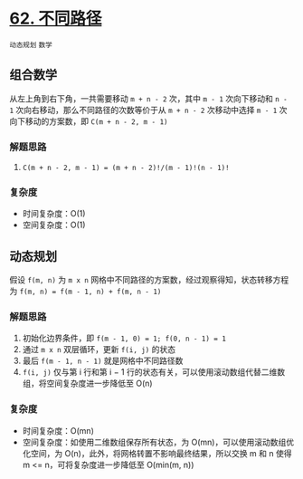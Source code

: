 # [62. 不同路径](https://leetcode-cn.com/problems/unique-paths/solution/bu-tong-lu-jing-by-leetcode-solution-hzjf/)

`动态规划` `数学`

## 组合数学

从左上角到右下角，一共需要移动 `m + n - 2` 次，其中 `m - 1` 次向下移动和 `n - 1` 次向右移动，那么不同路径的次数等价于从 `m + n - 2` 次移动中选择 `m - 1` 次向下移动的方案数，即 `C(m + n - 2, m - 1)`

### 解题思路

1. `C(m + n - 2, m - 1) = (m + n - 2)!/(m - 1)!(n - 1)!`

### 复杂度

- 时间复杂度：O(1)
- 空间复杂度：O(1)

## 动态规划

假设 `f(m, n)` 为 `m x n` 网格中不同路径的方案数，经过观察得知，状态转移方程为 `f(m, n) = f(m - 1, n) + f(m, n - 1)`

### 解题思路

1. 初始化边界条件，即 `f(m - 1, 0) = 1; f(0, n - 1) = 1`
2. 通过 `m x n` 双层循环，更新 `f(i, j)` 的状态
3. 最后 `f(m - 1, n - 1)` 就是网格中不同路径数
4. `f(i, j)` 仅与第 i 行和第 i − 1 行的状态有关，可以使用滚动数组代替二维数组，将空间复杂度进一步降低至 O(n)

### 复杂度

- 时间复杂度：O(mn)
- 空间复杂度：如使用二维数组保存所有状态，为 O(mn)，可以使用滚动数组优化空间，为 O(n)，此外，将网格转置不影响最终结果，所以交换 m 和 n 使得 m <= n，可将复杂度进一步降低至 O(min(m, n))
